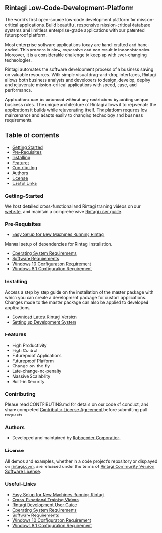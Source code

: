 ## Rintagi Low-Code-Development-Platform

The world’s first open-source low-code development platform for mission-critical applications. Build beautiful, responsive mission-critical database systems and limitless enterprise-grade applications with our patented futureproof platform. 

Most enterprise software applications today are hand-crafted and hand-coded. This process is slow, expensive and can result in inconsistencies. Moreover, it is a considerable challenge to keep up with ever-changing technologies. 

Rintagi automates the software development process of a business saving on valuable resources. With simple visual drag-and-drop interfaces, Rintagi allows both business analysts and developers to design, develop, deploy and rejuvenate mission-critical applications with speed, ease, and performance. 

Applications can be extended without any restrictions by adding unique business rules. The unique architecture of Rintagi allows it to rejuvenate the applications it builds while rejuvenating itself. The platform requires low maintenance and adapts easily to changing technology and business requirements. 


## Table of contents

- [Getting Started](#getting-started)
- [Pre-Requisites](#pre-requisites)
- [Installing](#installing)
- [Features](#features)
- [Contributing](#contributing)
- [Authors](#authors)
- [License](#license)
- [Useful Links](#useful-links)


### Getting-Started
We host detailed cross-functional and Rintagi training videos on our [website](https://www.rintagi.com/video.aspx), and maintain a comprehensive [Rintagi user guide](https://www.rintagi.com/Docs/site/index.html). 

### Pre-Requisites
* [Easy Setup for New Machines Running Rintagi](https://github.com/Rintagi/Low-Code-Development-Platform/tree/master/DeploySetup)

Manual setup of dependencies for Rintagi installation.
* [Operating System Requirements](https://www.rintagi.com/docs/site/Initial-Setup/index.html#operating-system-requirements)
* [Software Requirements](https://www.rintagi.com/docs/site/Initial-Setup/index.html#software-requirements)
* [Windows 10 Configuration Requirement](https://www.rintagi.com/docs/site/Initial-Setup/index.html#windows-10-configuration-requirement) 
* [Windows 8.1 Configuration Requirement](https://www.rintagi.com/docs/site/Initial-Setup/index.html#windows-81-configuration-requirement) 


### Installing
Access a step by step guide on the installation of the master package with which you can create a development package for custom applications. Changes made to the master package can also be applied to developed applications.

* [Download Latest Rintagi Version](https://github.com/Rintagi/Low-Code-Development-Platform/tree/master/DeployExt)
* [Setting up Development System](https://www.rintagi.com/docs/site/Initial-Setup/index.html#installation)

### Features

+ High Productivity
+ High Control
+ Futureproof Applications
+ Futureproof Platform
+ Change-on-the-fly
+ Late-change-no-penalty
+ Massive Scalability
+ Built-in Security

### Contributing
Please read CONTRIBUTING.md for details on our code of conduct, and share completed [Contributor License Agreement](https://github.com/Rintagi/Low-Code-Development-Platform/blob/master/Contributor%20License%20Agreement.pdf) before submitting pull requests.

### Authors
* Developed and maintained by [Robocoder Corporation](https://www.robocoder.com).

### License

All demos and examples, whether in a code project’s repository or displayed on [rintagi.com](https://www.rintagi.com), are released under the terms of [Rintagi Community Version Software License](https://github.com/Rintagi/Low-Code-Development-Platform/blob/master/LICENSE).

### Useful-Links 
* [Easy Setup for New Machines Running Rintagi](https://github.com/Rintagi/Low-Code-Development-Platform/tree/master/DeploySetup)
* [Cross-Functional Training Videos](https://www.rintagi.com/video.aspx)
* [Rintagi Development User Guide](https://www.rintagi.com/docs/site/index.html)
* [Operating System Requirements](https://www.rintagi.com/docs/site/Initial-Setup/index.html#operating-system-requirements)
* [Software Requirements](https://www.rintagi.com/docs/site/Initial-Setup/index.html#software-requirements)
* [Windows 10 Configuration Requirement](https://www.rintagi.com/docs/site/Initial-Setup/index.html#windows-10-configuration-requirement) 
* [Windows 8.1 Configuration Requirement](https://www.rintagi.com/docs/site/Initial-Setup/index.html#windows-81-configuration-requirement) 
